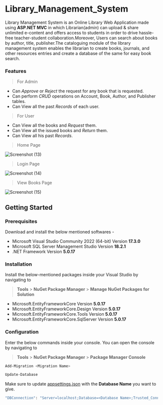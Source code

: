 # Library_Management_System
Library Management System is an Online Library Web Application made using **ASP.NET MVC** in which Librarian(admin) can upload & share unlimited e-content and offers access to students in order to drive hassle-free teacher-student collaboration.Moreover, Users can search about books by author, title, publisher.The cataloguing module of the library management system enables the librarian to create books, journals, and other resources entries and create a database of the same for easy book search.


### Features
> For Admin
 * Can *Approve* or *Reject* the request for any book that is requested.
 * Can perform *CRUD* operations on Account, Book, Author, and Publisher tables.
 * Can View all the past *Records* of each user.
> For User
* Can View all the books and *Request* them.
* Can View all the issued books and *Return* them.
* Can View all his past *Records*.

> Home Page

![Screenshot (13)](![image](https://user-images.githubusercontent.com/46960431/185978364-dd81da16-f38a-4ccb-85aa-e6143fc1b2cd.png))

> Login Page

![Screenshot (14)](https://user-images.githubusercontent.com/109417065/184586807-bf4eaca1-b5dc-40aa-ad89-e5bf9b9aeda7.png)

> View Books Page

![Screenshot (15)](https://user-images.githubusercontent.com/109417065/184586844-1dd204b1-53ab-43dd-a9b3-246f185425a5.png)
## Getting Started
### Prerequisites
Download and install the below mentioned softwares -
* Microsoft Visual Studio Community 2022 (64-bit) Version **17.3.0**
* Microsoft SQL Server Management Studio Version **18.2.1**
* .NET Framework Version **5.0.17**

### Installation
Install the below-mentioned packages inside your Visual Studio by navigating to 
> **Tools** > **NuGet Package Manager** > **Manage NuGet Packages for Solution**

* Microsoft.EntityFrameworkCore Version **5.0.17**
* Microsoft.EntityFrameworkCore.Design Version **5.0.17**
* Microsoft.EntityFrameworkCore.Tools Version **5.0.17**
* Microsoft.EntityFrameworkCore.SqlServer Version **5.0.17**

### Configuration
Enter the below commands inside your console. You can open the console by navigating to
> **Tools** > **NuGet Package Manager** > **Package Manager Console**
```sh
Add-Migration <Migration Name>
```
```sh
Update-Database
```
Make sure to update [appsettings.json](https://github.com/KDI-pulkit/Library_Management_System/blob/master/LibraryManagementSystem/appsettings.json) with the **Database Name** you want to give.
```sh
"DBConnection": "Server=localhost;Database=<Database Name>;Trusted_Connection=True;"
```
